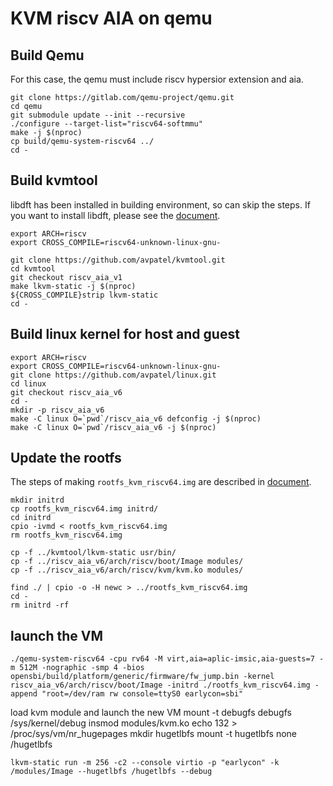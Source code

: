 # KVM riscv AIA on qemu

## Build Qemu
For this case, the qemu must include riscv hypersior extension and aia.

    git clone https://gitlab.com/qemu-project/qemu.git
    cd qemu
    git submodule update --init --recursive
    ./configure --target-list="riscv64-softmmu"
    make -j $(nproc)
    cp build/qemu-system-riscv64 ../
    cd -

## Build kvmtool
libdft has been installed in building environment, so can skip the steps.
If you want to install libdft, please see the [document](../riscv_kvm/README.md).

    export ARCH=riscv
    export CROSS_COMPILE=riscv64-unknown-linux-gnu-

    git clone https://github.com/avpatel/kvmtool.git
    cd kvmtool
    git checkout riscv_aia_v1
    make lkvm-static -j $(nproc)
    ${CROSS_COMPILE}strip lkvm-static
    cd -

## Build linux kernel for host and guest

    export ARCH=riscv
    export CROSS_COMPILE=riscv64-unknown-linux-gnu-
    git clone https://github.com/avpatel/linux.git
    cd linux
    git checkout riscv_aia_v6
    cd -
    mkdir -p riscv_aia_v6
    make -C linux O=`pwd`/riscv_aia_v6 defconfig -j $(nproc)
    make -C linux O=`pwd`/riscv_aia_v6 -j $(nproc)

 ## Update the rootfs
 The steps of making `rootfs_kvm_riscv64.img` are described in [document](../riscv_kvm/README.md).

    mkdir initrd
    cp rootfs_kvm_riscv64.img initrd/
    cd initrd
    cpio -ivmd < rootfs_kvm_riscv64.img
    rm rootfs_kvm_riscv64.img

    cp -f ../kvmtool/lkvm-static usr/bin/
    cp -f ../riscv_aia_v6/arch/riscv/boot/Image modules/
    cp -f ../riscv_aia_v6/arch/riscv/kvm/kvm.ko modules/

    find ./ | cpio -o -H newc > ../rootfs_kvm_riscv64.img
    cd -
    rm initrd -rf

## launch the VM

    ./qemu-system-riscv64 -cpu rv64 -M virt,aia=aplic-imsic,aia-guests=7 -m 512M -nographic -smp 4 -bios opensbi/build/platform/generic/firmware/fw_jump.bin -kernel riscv_aia_v6/arch/riscv/boot/Image -initrd ./rootfs_kvm_riscv64.img -append "root=/dev/ram rw console=ttyS0 earlycon=sbi"

load kvm module and launch the new VM
    mount -t debugfs debugfs /sys/kernel/debug
    insmod modules/kvm.ko
    echo 132 > /proc/sys/vm/nr_hugepages
    mkdir hugetlbfs
    mount -t hugetlbfs none /hugetlbfs

    lkvm-static run -m 256 -c2 --console virtio -p "earlycon" -k /modules/Image --hugetlbfs /hugetlbfs --debug